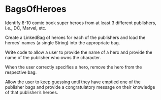 # BagsOfHeroes

Identify 8-10 comic book super heroes from at least 3 different publishers, i.e., DC, Marvel, etc.

Create a LinkedBag of heroes for each of the publishers and load the heroes' names (a single String) into the appropriate bag.

Write code to allow a user to provide the name of a hero and provide the name of the publisher who owns the character.

When the user correctly specifies a hero, remove the hero from the respective bag.

Allow the user to keep guessing until they have emptied one of the publisher bags and provide a congratulatory message on their knowledge of that publisher’s heroes.
